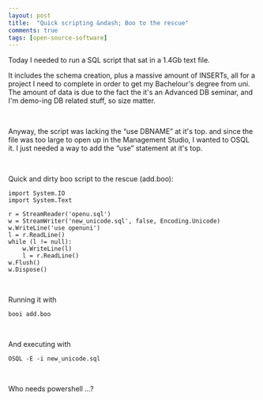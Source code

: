 ```yaml
---
layout: post
title:  "Quick scripting &ndash; Boo to the rescue"
comments: true
tags: [open-source-software]
---
```



Today I needed to run a SQL script that sat in a 1.4Gb text file.

It includes the schema creation, plus a massive amount of INSERTs, all for a project I need to complete in order to get my Bachelour's degree from uni. The amount of data is due to the fact the it's an Advanced DB seminar, and I'm demo-ing DB related stuff, so size matter.

&#160;

Anyway, the script was lacking the “use DBNAME” at it's top. and since the file was too large to open up in the Management Studio, I wanted to OSQL it. I just needed a way to add the “use” statement at it's top.

&#160;

Quick and dirty boo script to the rescue (add.boo):

```
import System.IO
import System.Text

r = StreamReader('openu.sql')
w = StreamWriter('new_unicode.sql', false, Encoding.Unicode)
w.WriteLine('use openuni')
l = r.ReadLine()
while (l != null):
	w.WriteLine(l)
	l = r.ReadLine()
w.Flush()
w.Dispose()
```

&#160;

Running it with

```
booi add.boo
```

&#160;

And executing with

```
OSQL -E -i new_unicode.sql
```

&#160;

Who needs powershell ...? 

